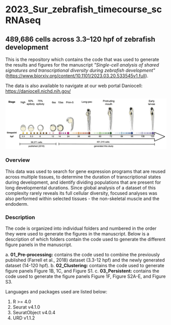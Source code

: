 # 2023_Sur_zebrafish_timecourse_scRNAseq

## 489,686 cells across 3.3–120 hpf of zebrafish development

This is the repository which contains the code that was used to generate the results and figures for the manuscript 
*"Single-cell analysis of shared signatures and transcriptional diversity during zebrafish development"*
(https://www.biorxiv.org/content/10.1101/2023.03.20.533545v1.full). 

The data is also available to navigate at our web portal Daniocell: https://daniocell.nichd.nih.gov/

![Single-cell transcriptomes were collected from whole zebrafish embryos at 50 different developmental stages (colored dots) between 14–120 hpf and then merged with our previous dataset encompassing 3.3–12 hpf (Farrell et al., 2018). Size of dots represents the number of cells recovered from each stage](./ZF_timecourse.jpeg)

### Overview

This data was used to search for gene expression programs that are reused across multiple tissues, to determine the duration of transcriptional states during development, and identify dividing populations that are present for long developmental durations. Since global analysis of a dataset of this complexity rarely reveals its full cellular diversity, focused analyses was also performed within selected tissues - the non-skeletal muscle and the endoderm.

### Description

The code is organized into individual folders and numbered in the order they were used to generate the figures in the manuscript. Below is a description of which folders contain the code used to generate the different figure panels in the manuscript.  

a. **01_Pre-processing:** contains the code used to combine the previously published (Farrell et al., 2018) dataset (3.3-12 hpf) and the newly generated dataset (14-120 hpf). 
b. **02_Clustering:** contains the code used to generate figure panels Figure 1B, 1C, and Figure S1. 
c. **03_Persistent:** contains the code used to generate the figure panels Figure 1F, Figure S2A-E, and Figure S3. 
		


Languages and packages used are listed below:

1. R >= 4.0
2. Seurat v4.1.0
3. SeuratObject v4.0.4
4. URD v1.1.2
